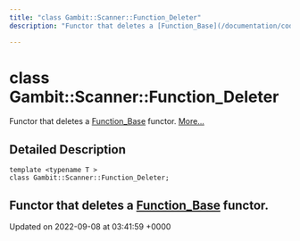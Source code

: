 ```yaml
---
title: "class Gambit::Scanner::Function_Deleter"
description: "Functor that deletes a [Function_Base](/documentation/code/classes/classgambit_1_1scanner_1_1function__base/) functor. "

---
```


# class Gambit::Scanner::Function_Deleter



Functor that deletes a [Function_Base](/documentation/code/classes/classgambit_1_1scanner_1_1function__base/) functor.  [More...](#detailed-description)

## Detailed Description

```
template <typename T >
class Gambit::Scanner::Function_Deleter;
```

Functor that deletes a [Function_Base](/documentation/code/classes/classgambit_1_1scanner_1_1function__base/) functor. 
-------------------------------

Updated on 2022-09-08 at 03:41:59 +0000